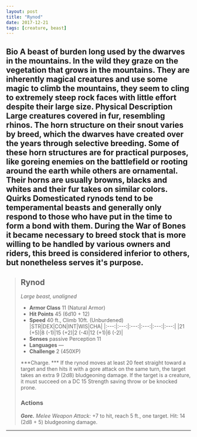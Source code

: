 ```yaml
---
layout: post
title: "Rynod"
date: 2017-12-21
tags: [creature, beast]
---
```

**Bio** A beast of burden long used by the dwarves in the mountains. In the wild they graze on the vegetation that grows in the mountains. They are inherently magical creatures and use some magic to climb the mountains, they seem to cling to extremely steep rock faces with little effort despite their large size.
**Physical Description** Large creatures covered in fur, resembling rhinos. The horn structure on their snout varies by breed, which the dwarves have created over the years through selective breeding. Some of these horn structures are for practical purposes, like goreing enemies on the battlefield or rooting around the earth while others are ornamental. Their horns are usually browns, blacks and whites and their fur takes on similar colors.
**Quirks** Domesticated rynods tend to be temperamental beasts and generally only respond to those who have put in the time to form a bond with them. During the War of Bones it became necessary to breed stock that is more willing to be handled by various owners and riders, this breed is considered inferior to others, but nonetheless serves it's purpose.
---
> ## Rynod
>*Large beast, unaligned*
> - **Armor Class** 11 (Natural Armor)
> - **Hit Points** 45 (6d10 + 12)
> - **Speed** 40 ft., Climb 10ft. (Unburdened)
|STR|DEX|CON|INT|WIS|CHA|
|:---:|:---:|:---:|:---:|:---:|:---:|
|21 (+5)|8 (-1)|15 (+2)|2 (-4)|12 (+1)|6 (-2)|
> - **Senses** passive Perception 11
> - **Languages** —
> - **Challenge** 2 (450XP)
>
> ***Charge. *** If the rynod moves at least 20 feet straight toward a target and then hits it with a gore attack on the same turn, the target takes an extra 9 (2d8) bludgeoning damage. If the target is a creature, it must succeed on a DC 15 Strength saving throw or be knocked prone.
> ### Actions
> ***Gore.*** *Melee Weapon Attack:* +7 to hit, reach 5 ft., one target. Hit: 14 (2d8 + 5) bludgeoning damage.
---